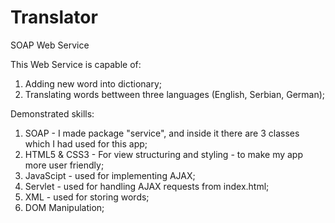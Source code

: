 # Translator
SOAP Web Service

This Web Service is capable of:
1. Adding new word into dictionary;
2. Translating words bettween three languages (English, Serbian, German);

Demonstrated skills:
1. SOAP - I made package "service", and inside it there are 3 classes which I had used for this app;
2. HTML5 & CSS3  - For view structuring and styling - to make my app more user friendly;
3. JavaScipt - used for implementing AJAX;
4. Servlet - used for handling AJAX requests from index.html;
5. XML - used for storing words;
6. DOM Manipulation;
